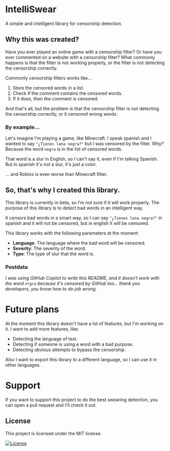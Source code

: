 # IntelliSwear
A simple and intelligent library for censorship detection.


## Why this was created?
Have you ever played an online game with a censorship filter? Or have you ever commented on a website with a censorship filter? What commonly happens is that the filter is not working properly, or the filter is not detecting the censorship correctly.

Commonly censorship filters works like...

1. Store the censored words in a list.
2. Check if the comment contains the censored words.
3. If it does, then the comment is censored.

And that's all, but the problem is that the censorship filter is not detecting the censorship correctly, or it censored wrong words.


### By example...
Let's imagine I'm playing a game, like Minecraft. I speak spanish and I wanted to say `"¿Tienes lana negra?"` but I was censored by the filter. Why? Because the word `negra` is in the list of censored words.

That word is a slur in English, so I can't say it, even if I'm talking Spanish. But in spanish it's not a slur, it's just a color.

... and Roblox is even worse than Minecraft filter.


## So, that's why I created this library.
This library is currently in beta, so I'm not sure if it will work properly. The purpose of this library is to detect bad words in an intelligent way.

It censors bad words in a smart way, so I can say `"¿Tienes lana negra?"` in spanish and it will not be censored, but in english it will be censored.

This library works with the following parameters at the moment:
- **Language**: The language where the bad word will be censored.
- **Severity**: The severity of the word.
- **Type**: The type of slur that the word is.


### Postdata
*I was using GitHub Copilot to write this README, and it doesn't work with the word `n*gro` because it's censored by GitHub too... thank you developers, you know how to do job wrong.*


# Future plans
At the moment this library doesn't have a lot of features, but I'm working on it. I want to add more features, like:

- Detecting the language of text.
- Detecting if someone is using a word with a bad purpose.
- Detecting obvious attempts to bypass the censorship.

Also I want to export this library to a different language, so I can use it in other languages.


# Support
If you want to support this project to do the best swearing detection, you can open a pull request and I'll check it out.

## License
This project is licensed under the MIT license.

[![License](https://img.shields.io/badge/License-MIT-yellow.svg)](https://opensource.org/licenses/MIT)
